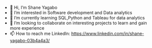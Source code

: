 - 👋 Hi, I’m Shane Yagabo
- 👀 I’m interested in Software development and Data analytics
- 🌱 I’m currently learning SQL,Python and Tableau for data analytics
- 💞️ I’m looking to collaborate on interesting projects to learn and gain more experience
- 📫 How to reach me LinkedIn: https://www.linkedin.com/in/shane-yagabo-03b4a4a3/

<!---
yagaboshane/yagaboshane is a ✨ special ✨ repository because its `README.md` (this file) appears on your GitHub profile.
You can click the Preview link to take a look at your changes.
--->
